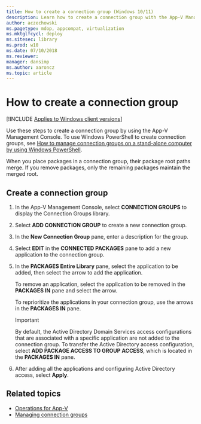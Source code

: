 ```yaml
---
title: How to create a connection group (Windows 10/11)
description: Learn how to create a connection group with the App-V Management Console and where to find information about managing connection groups.
author: aczechowski
ms.pagetype: mdop, appcompat, virtualization
ms.mktglfcycl: deploy
ms.sitesec: library
ms.prod: w10
ms.date: 07/10/2018
ms.reviewer: 
manager: dansimp
ms.author: aaroncz
ms.topic: article
---
```

# How to create a connection group

[!INCLUDE [Applies to Windows client versions](../includes/applies-to-windows-client-versions.md)]

Use these steps to create a connection group by using the App-V Management Console. To use Windows PowerShell to create connection groups, see [How to manage connection groups on a stand-alone computer by using Windows PowerShell](appv-manage-connection-groups-on-a-stand-alone-computer-with-powershell.md).

When you place packages in a connection group, their package root paths merge. If you remove packages, only the remaining packages maintain the merged root.

## Create a connection group

1. In the App-V Management Console, select **CONNECTION GROUPS** to display the Connection Groups library.

2. Select **ADD CONNECTION GROUP** to create a new connection group.

3. In the **New Connection Group** pane, enter a description for the group.

4. Select **EDIT** in the **CONNECTED PACKAGES** pane to add a new application to the connection group.

5. In the **PACKAGES Entire Library** pane, select the application to be added, then select the arrow to add the application.

    To remove an application, select the application to be removed in the **PACKAGES IN** pane and select the arrow.

    To reprioritize the applications in your connection group, use the arrows in the **PACKAGES IN** pane.

    >[!IMPORTANT]
    >By default, the Active Directory Domain Services access configurations that are associated with a specific application are not added to the connection group. To transfer the Active Directory access configuration, select **ADD PACKAGE ACCESS TO GROUP ACCESS**, which is located in the **PACKAGES IN** pane.

6. After adding all the applications and configuring Active Directory access, select **Apply**.





## Related topics

- [Operations for App-V](appv-operations.md)
- [Managing connection groups](appv-managing-connection-groups.md)
